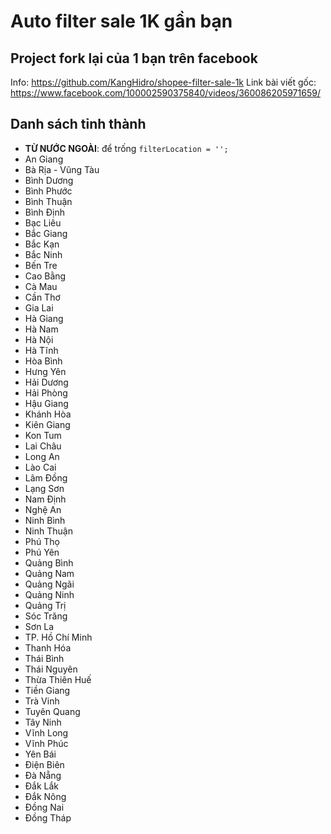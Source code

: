 # Auto filter sale 1K gần bạn
## Project fork lại của 1 bạn trên facebook
Info: https://github.com/KangHidro/shopee-filter-sale-1k
Link bài viết gốc: https://www.facebook.com/100002590375840/videos/360086205971659/

## Danh sách tỉnh thành

- **TỪ NƯỚC NGOÀI**: để trống `filterLocation = '';`
- An Giang
- Bà Rịa - Vũng Tàu
- Bình Dương
- Bình Phước
- Bình Thuận
- Bình Định
- Bạc Liêu
- Bắc Giang
- Bắc Kạn
- Bắc Ninh
- Bến Tre
- Cao Bằng
- Cà Mau
- Cần Thơ
- Gia Lai
- Hà Giang
- Hà Nam
- Hà Nội
- Hà Tĩnh
- Hòa Bình
- Hưng Yên
- Hải Dương
- Hải Phòng
- Hậu Giang
- Khánh Hòa
- Kiên Giang
- Kon Tum
- Lai Châu
- Long An
- Lào Cai
- Lâm Đồng
- Lạng Sơn
- Nam Định
- Nghệ An
- Ninh Bình
- Ninh Thuận
- Phú Thọ
- Phú Yên
- Quảng Bình
- Quảng Nam
- Quảng Ngãi
- Quảng Ninh
- Quảng Trị
- Sóc Trăng
- Sơn La
- TP. Hồ Chí Minh
- Thanh Hóa
- Thái Bình
- Thái Nguyên
- Thừa Thiên Huế
- Tiền Giang
- Trà Vinh
- Tuyên Quang
- Tây Ninh
- Vĩnh Long
- Vĩnh Phúc
- Yên Bái
- Điện Biên
- Đà Nẵng
- Đắk Lắk
- Đắk Nông
- Đồng Nai
- Đồng Tháp

